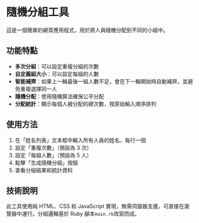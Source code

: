 # 隨機分組工具

這是一個簡單的網頁應用程式，用於將人員隨機分配到不同的小組中。

## 功能特點

- **多次分組**：可以設定重複分組的次數
- **自定義組大小**：可以設定每組的人數
- **智能補齊**：如果上一輪最後一組人數不足，會在下一輪開始時自動補齊，並避免重複選擇同一人
- **隨機分配**：使用隨機算法確保公平分配
- **分配統計**：顯示每個人被分配的總次數，按原始輸入順序排列

## 使用方法

1. 在「姓名列表」文本框中輸入所有人員的姓名，每行一個
2. 設定「重複次數」（預設為 3 次）
3. 設定「每組人數」（預設為 5 人）
4. 點擊「生成隨機分組」按鈕
5. 查看分組結果和統計資料

## 技術說明

此工具使用純 HTML、CSS 和 JavaScript 實現，無需伺服器支援，可直接在瀏覽器中運行。分組邏輯基於 Ruby 腳本`main.rb`改寫而成。

